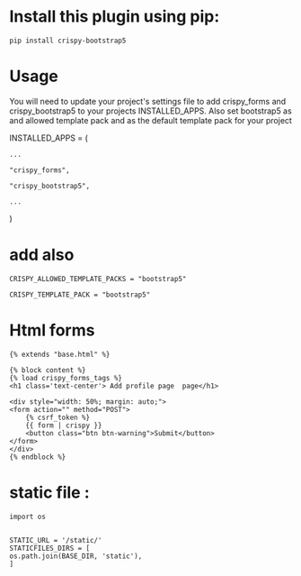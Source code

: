 # Install this plugin using pip:
  
    
    pip install crispy-bootstrap5
    


# Usage
You will need to update your project's settings file to add crispy_forms and crispy_bootstrap5 to your projects INSTALLED_APPS. Also set bootstrap5 as and allowed template pack and as the default template pack for your project


INSTALLED_APPS = (

    ...
    
    "crispy_forms",
    
    "crispy_bootstrap5",
    
    ...
    
)
# add also 

    CRISPY_ALLOWED_TEMPLATE_PACKS = "bootstrap5"

    CRISPY_TEMPLATE_PACK = "bootstrap5"


# Html forms 

    {% extends "base.html" %}

    {% block content %}
    {% load crispy_forms_tags %}
    <h1 class='text-center'> Add profile page  page</h1>

    <div style="width: 50%; margin: auto;">
    <form action="" method="POST">
        {% csrf_token %}
        {{ form | crispy }}
        <button class="btn btn-warning">Submit</button>
    </form>
    </div>
    {% endblock %}


# static file : 

    import os
    

    STATIC_URL = '/static/'
    STATICFILES_DIRS = [
    os.path.join(BASE_DIR, 'static'),
    ]

  
    

